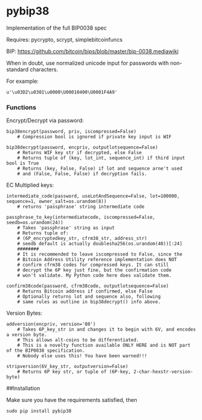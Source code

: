 # pybip38
Implementation of the full BIP0038 spec

Requires:  pycrypto, scrypt, simplebitcoinfuncs

BIP:  https://github.com/bitcoin/bips/blob/master/bip-0038.mediawiki

When in doubt, use normalized unicode input for passwords with non-standard characters.

For example:

    u'\u03D2\u0301\u0000\U00010400\U0001F4A9'


### Functions

Encrypt/Decrypt via password:

    bip38encrypt(password, priv, iscompressed=False)
        # Compression bool is ignored if private key input is WIF

    bip38decrypt(password, encpriv, outputlotsequence=False)
        # Returns WIF key str if decrypted, else False
        # Returns tuple of (key, lot_int, sequence_int) if third input bool is True
        # Returns (key, False, False) if lot and sequence arne't used
        # and (False, False, False) if decryption fails.

EC Multiplied keys:

    intermediate_code(password, useLotAndSequence=False, lot=100000, sequence=1, owner_salt=os.urandom(8))
        # returns 'passphrase' string intermediate code

    passphrase_to_key(intermediatecode, iscompressed=False, seedb=os.urandom(24))
        # Takes 'passphrase' string as input
        # Returns tuple of:
        # (6P_encryptedkey_str, cfrm38_str, address_str)
        # seedb default is actually doublesha256(os.urandom(40))[:24]
        ########
        # It is recommended to leave iscompressed to False, since the
        # Bitcoin Address Utility reference implementation does NOT
        # confirm cfrm38 codes for compressed keys. It can still
        # decrypt the 6P key just fine, but the confirmation code
        # won't validate. My Python code here does validate them.

    confirm38code(password, cfrm38code, outputlotsequence=False)
        # Returns Bitcoin address if confirmed, else False
        # Optionally returns lot and sequence also, following
        # same rules as outline in bip38decrypt() info above.

Version Bytes:

    addversion(encpriv, version='80')
        # Takes 6P_key_str in and changes it to begin with 6V, and encodes a version byte.
        # This allows alt-coins to be differentiated.
        # This is a novelty function available ONLY HERE and is NOT part of the BIP0038 specification.
        # Nobody else uses this! You have been warned!!!

    stripversion(6V_key_str, outputversion=False)
        # Returns 6P key str, or tuple of (6P-key, 2-char-hexstr-version-byte)


##Installation

Make sure you have the requirements satisfied, then

    sudo pip install pybip38

